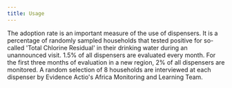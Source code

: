 ```yaml
---
title: Usage 
---
```

The adoption rate is an important measure of the use of dispensers. It is a percentage of randomly sampled households that tested positive for so-called 'Total Chlorine Residual' in their drinking water during an unannounced visit. 1.5% of all dispensers are evaluated every month. For the first three months of evaluation in a new region, 2% of all dispensers are monitored. A random selection of 8 households are interviewed at each dispenser by Evidence Actio's Africa Monitoring and Learning Team. 
